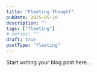 ```yaml
---
title: "Fleeting Thought"
pubDate: 2025-05-18
description: ""
tags: ["fleeting"]
# series: ""
draft: true
postType: "fleeting"
---
```


Start writing your blog post here...
